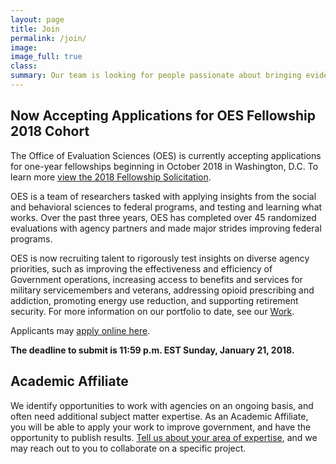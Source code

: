 ```yaml
---
layout: page
title: Join
permalink: /join/
image:
image_full: true
class:
summary: Our team is looking for people passionate about bringing evidence and a fresh perspective to government! 
---
```

## Now Accepting Applications for OES Fellowship 2018 Cohort

The Office of Evaluation Sciences (OES) is currently accepting applications for one-year fellowships beginning in October 2018 in Washington, D.C. To learn more [view the 2018 Fellowship Solicitation]({{site.baseurl}}/assets/files/FY18Solicitation.pdf).

OES is a team of researchers tasked with applying insights from the social and behavioral sciences to federal programs, and testing and learning what works. Over the past three years, OES has completed over 45 randomized evaluations with agency partners and made major strides improving federal programs.

OES is now recruiting talent to rigorously test insights on diverse agency priorities, such as improving the effectiveness and efficiency of Government operations, increasing access to benefits and services for military servicemembers and veterans, addressing opioid prescribing and addiction, promoting energy use reduction, and supporting retirement security. For more information on our portfolio to date, see our <a href="https://oes.gsa.gov/work/">Work</a>. 

Applicants may <a href="https://oes.fluidreview.com/">apply online here</a>. 

<b>The deadline to submit is 11:59 p.m. EST Sunday, January 21, 2018.</b> 


## Academic Affiliate 

We identify opportunities to work with agencies on an ongoing basis, and often need additional subject matter expertise. As an Academic Affiliate, you will be able to apply your work to improve government, and have the opportunity to publish results. <a href="https://docs.google.com/forms/d/e/1FAIpQLSeqnuRSZNKZt9bVLAGw6G64i5oUNDqsGcrX7dvgGpvlac9Cog/viewform?usp=sf_link">Tell us about your area of expertise</a>, and we may reach out to you to collaborate on a specific project. 
